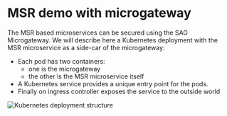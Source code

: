 # MSR demo with microgateway

The MSR based microservices can be secured using the SAG Microgateway.
We will describe here a Kubernetes deployment with the MSR microservice as a side-car of the microgateway:
- Each pod has two containers:
    - one is the microgateway
    - the other is the MSR microservice itself 
- A Kubernetes service provides a unique entry point for the pods.
- Finally on ingress controller exposes the service to the outside world

![Kubernetes deployment structure](https://github.com/staillansag/wm-packages/blob/main/microgateway/K8S_SideCarDeployment.png)

